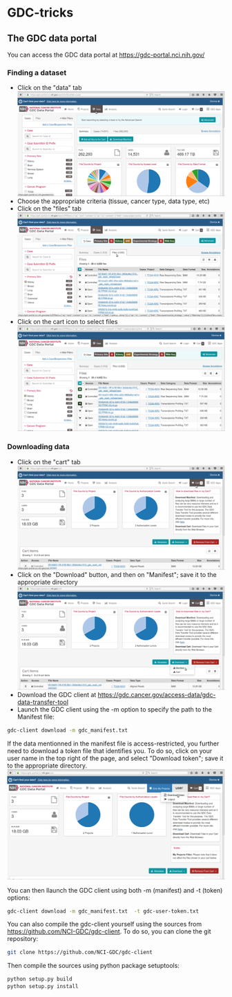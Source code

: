 # GDC-tricks

## The GDC data portal
You can access the GDC data portal at https://gdc-portal.nci.nih.gov/

### Finding a dataset 
- Click on the "data" tab
![data tab](GDC-data.png?raw=true "Data tab")
- Choose the appropriate criteria (tissue, cancer type, data type, etc)
- Click on the "files" tab
![files tab](GDC-files.png?raw=true "files tab")
- Click on the cart icon to select files
![cart](GDC-cart.png?raw=true "cart")

### Downloading data
- Click on the "cart" tab
![cart tab](GDC-cart_tab.png?raw=true "cart tab")
- Click on the "Download" button, and then on "Manifest"; save it to the appropriate directory
![manifest](GDC-manifest.png?raw=true "manifest")
- Download the GDC client at https://gdc.cancer.gov/access-data/gdc-data-transfer-tool
- Launch the GDC client using the -m option to specify the path to the Manifest file:
```bash
gdc-client download -m gdc_manifest.txt
```
If the data mentionned in the manifest file is access-restricted, you further need to download a token file that identifies you. To do so, click on your user name in the top right of the page, and select "Download token"; save it to the appropriate directory. 
![token](GDC-token.png?raw=true "user token")

You can then llaunch the GDC client using both -m (manifest) and -t (token) options:
```bash
gdc-client download -m gdc_manifest.txt  -t gdc-user-token.txt
```

You can also compile the gdc-client yourself using the sources from https://github.com/NCI-GDC/gdc-client. To do so, you can clone the git repository:
```bash
git clone https://github.com/NCI-GDC/gdc-client
```
Then compile the sources using python package setuptools:
```bash
python setup.py build
python setup.py install
```
